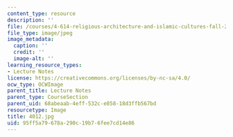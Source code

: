 ```yaml
---
content_type: resource
description: ''
file: /courses/4-614-religious-architecture-and-islamic-cultures-fall-2002/95ff5a79678a290c19b76fee7cd14e86_4012.jpg
file_type: image/jpeg
image_metadata:
  caption: ''
  credit: ''
  image-alt: ''
learning_resource_types:
- Lecture Notes
license: https://creativecommons.org/licenses/by-nc-sa/4.0/
ocw_type: OCWImage
parent_title: Lecture Notes
parent_type: CourseSection
parent_uid: 68abeaab-4eff-532c-e858-18d3ffb567bd
resourcetype: Image
title: 4012.jpg
uid: 95ff5a79-678a-290c-19b7-6fee7cd14e86
---
```

